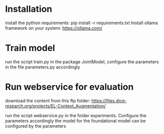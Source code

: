 # Installation
install the python requirements:
pip install -r requirements.txt
Install ollama framework on your system: https://ollama.com/

# Train model 
run the script train.py in the package JointModel,
configure the parameters in the file parameters.py accordingly
# Run webservice for evaluation
download the content from this ftp folder: https://files.dice-research.org/projects/EL-Context_Augmentation/

run the script webservice.py in the folder experiments. 
Configure the parameters accordingly the model for the foundational model can be configured by the parameters
